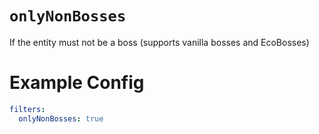 # `onlyNonBosses`

If the entity must not be a boss (supports vanilla bosses and EcoBosses)

# Example Config
```yaml
filters:
  onlyNonBosses: true
```
